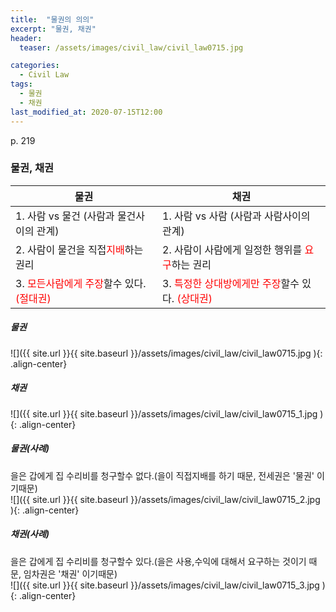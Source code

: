 ```yaml
---
title:  "물권의 의의"
excerpt: "물권, 채권"
header:
  teaser: /assets/images/civil_law/civil_law0715.jpg

categories:
  - Civil Law
tags:
  - 물권
  - 채권
last_modified_at: 2020-07-15T12:00
---
```


p. 219  
### 물권, 채권  

|	<center>물권</center>			|	<center>채권</center>			|
| :-------------------------------------------	| :-------------------------------------------	|
| 1. 사람 vs 물건 (사람과 물건사이의 관계)			| 1. 사람 vs 사람 (사람과 사람사이의 관계)			|
| 2. 사람이 물건을 직접<span style="color:red">지배</span>하는 권리			| 2. 사람이 사람에게 일정한 행위를 <span style="color:red">요구</span>하는 권리		|
| 3. <span style="color:red">모든사람에게 주장</span>할수 있다. <span style="color:red">(절대권)</span>			| 3. <span style="color:red">특정한 상대방에게만 주장</span>할수 있다. <span style="color:red">(상대권)</span>		|


##### 물권
![]({{ site.url }}{{ site.baseurl }}/assets/images/civil_law/civil_law0715.jpg   ){: .align-center}  


##### 채권
![]({{ site.url }}{{ site.baseurl }}/assets/images/civil_law/civil_law0715_1.jpg   ){: .align-center}  


##### 물권(사례)  
을은 갑에게 집 수리비를 청구할수 없다.(을이 직접지배를 하기 때문, 전세권은 '물권' 이기때문)  
![]({{ site.url }}{{ site.baseurl }}/assets/images/civil_law/civil_law0715_2.jpg   ){: .align-center}  


##### 채권(사례)  
을은 갑에게 집 수리비를 청구할수 있다.(을은 사용,수익에 대해서 요구하는 것이기 때문, 임차권은 '채권' 이기때문)  
![]({{ site.url }}{{ site.baseurl }}/assets/images/civil_law/civil_law0715_3.jpg   ){: .align-center}  